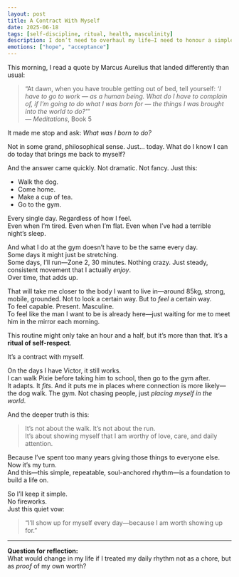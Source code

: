 ```yaml
---
layout: post
title: A Contract With Myself
date: 2025-06-18
tags: [self-discipline, ritual, health, masculinity]
description: I don’t need to overhaul my life—I need to honour a simple, daily agreement with myself. A routine that reminds me I am worthy of care, movement, and self-respect.
emotions: ["hope", "acceptance"]
---
```


This morning, I read a quote by Marcus Aurelius that landed differently than usual:

> “At dawn, when you have trouble getting out of bed, tell yourself: *‘I have to go to work — as a human being. What do I have to complain of, if I’m going to do what I was born for — the things I was brought into the world to do?’*”  
> — *Meditations*, Book 5

It made me stop and ask: *What was I born to do?*

Not in some grand, philosophical sense. Just… today. What do I know I can do today that brings me back to myself?

And the answer came quickly. Not dramatic. Not fancy. Just this:

- Walk the dog.  
- Come home.  
- Make a cup of tea.  
- Go to the gym.  

Every single day. Regardless of how I feel.  
Even when I’m tired. Even when I’m flat. Even when I’ve had a terrible night’s sleep.

And what I do at the gym doesn’t have to be the same every day.  
Some days it might just be stretching.  
Some days, I’ll run—Zone 2, 30 minutes. Nothing crazy. Just steady, consistent movement that I actually *enjoy*.  
Over time, that adds up.

That will take me closer to the body I want to live in—around 85kg, strong, mobile, grounded. Not to look a certain way. But to *feel* a certain way.  
To feel capable. Present. Masculine.  
To feel like the man I want to be is already here—just waiting for me to meet him in the mirror each morning.

This routine might only take an hour and a half, but it’s more than that. It’s a **ritual of self-respect**.

It’s a contract with myself.

On the days I have Victor, it still works.  
I can walk Pixie before taking him to school, then go to the gym after.  
It adapts. It *fits*. And it puts me in places where connection is more likely—  
the dog walk. The gym. Not chasing people, just *placing myself in the world*.

And the deeper truth is this:

> It’s not about the walk. It’s not about the run.  
> It’s about showing myself that I am worthy of love, care, and daily attention.

Because I’ve spent too many years giving those things to everyone else.  
Now it’s my turn.  
And this—this simple, repeatable, soul-anchored rhythm—is a foundation to build a life on.

So I’ll keep it simple.  
No fireworks.  
Just this quiet vow:

> “I’ll show up for myself every day—because I am worth showing up for.”

---

**Question for reflection:**  
What would change in my life if I treated my daily rhythm not as a chore, but as *proof* of my own worth?
